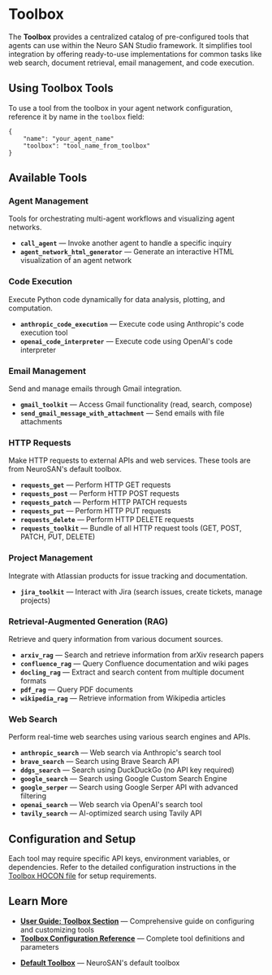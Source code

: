 # Toolbox

The **Toolbox** provides a centralized catalog of pre-configured tools
that agents can use within the Neuro SAN Studio framework.
It simplifies tool integration by offering ready-to-use implementations for common tasks
like web search, document retrieval, email management, and code execution.

## Using Toolbox Tools

To use a tool from the toolbox in your agent network configuration, reference it by name in the `toolbox` field:

```hocon
{
    "name": "your_agent_name"
    "toolbox": "tool_name_from_toolbox"
}
```

## Available Tools

### Agent Management

Tools for orchestrating multi-agent workflows and visualizing agent networks.

* **`call_agent`** — Invoke another agent to handle a specific inquiry
* **`agent_network_html_generator`** — Generate an interactive HTML visualization of an agent network

### Code Execution

Execute Python code dynamically for data analysis, plotting, and computation.

* **`anthropic_code_execution`** — Execute code using Anthropic's code execution tool
* **`openai_code_interpreter`** — Execute code using OpenAI's code interpreter

### Email Management

Send and manage emails through Gmail integration.

* **`gmail_toolkit`** — Access Gmail functionality (read, search, compose)
* **`send_gmail_message_with_attachment`** — Send emails with file attachments

### HTTP Requests

Make HTTP requests to external APIs and web services. These tools are from NeuroSAN's default toolbox.

* **`requests_get`** — Perform HTTP GET requests
* **`requests_post`** — Perform HTTP POST requests
* **`requests_patch`** — Perform HTTP PATCH requests
* **`requests_put`** — Perform HTTP PUT requests
* **`requests_delete`** — Perform HTTP DELETE requests
* **`requests_toolkit`** — Bundle of all HTTP request tools (GET, POST, PATCH, PUT, DELETE)

### Project Management

Integrate with Atlassian products for issue tracking and documentation.

* **`jira_toolkit`** — Interact with Jira (search issues, create tickets, manage projects)

### Retrieval-Augmented Generation (RAG)

Retrieve and query information from various document sources.

* **`arxiv_rag`** — Search and retrieve information from arXiv research papers
* **`confluence_rag`** — Query Confluence documentation and wiki pages
* **`docling_rag`** — Extract and search content from multiple document formats
* **`pdf_rag`** — Query PDF documents
* **`wikipedia_rag`** — Retrieve information from Wikipedia articles

### Web Search

Perform real-time web searches using various search engines and APIs.

* **`anthropic_search`** — Web search via Anthropic's search tool
* **`brave_search`** — Search using Brave Search API
* **`ddgs_search`** — Search using DuckDuckGo (no API key required)
* **`google_search`** — Search using Google Custom Search Engine
* **`google_serper`** — Search using Google Serper API with advanced filtering
* **`openai_search`** — Web search via OpenAI's search tool
* **`tavily_search`** — AI-optimized search using Tavily API

## Configuration and Setup

Each tool may require specific API keys, environment variables, or dependencies.
Refer to the detailed configuration instructions in the [Toolbox HOCON file](../toolbox/toolbox_info.hocon)
for setup requirements.

## Learn More

* **[User Guide: Toolbox Section](user_guide.md#toolbox)** — Comprehensive guide on configuring and customizing tools
* **[Toolbox Configuration Reference](../toolbox/toolbox_info.hocon)** — Complete tool definitions and parameters
<!-- pyml disable-next-line line-length -->
* **[Default Toolbox](https://github.com/cognizant-ai-lab/neuro-san/blob/main/neuro_san/internals/run_context/langchain/toolbox/toolbox_info.hocon)** — NeuroSAN's default toolbox
